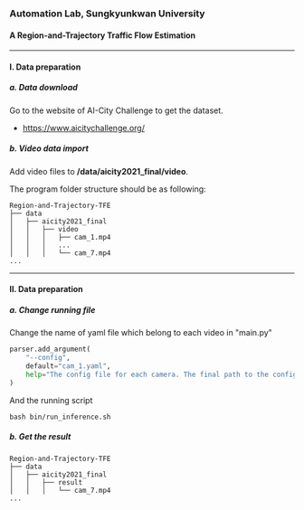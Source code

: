 ### Automation Lab, Sungkyunkwan University

#### A Region-and-Trajectory Traffic Flow Estimation 

---

#### I. Data preparation

##### a. Data download

Go to the website of AI-City Challenge to get the dataset.

* https://www.aicitychallenge.org/

##### b. Video data import

Add video files to **/data/aicity2021_final/video**.
   
The program folder structure should be as following:

```
Region-and-Trajectory-TFE
├── data
│   ├── aicity2021_final
│   │   ├── video
│   │   │   ├── cam_1.mp4
│   │   │   ...
│   │   │   └── cam_7.mp4
...
```

---

#### II. Data preparation

##### a. Change running file

Change the name of yaml file which belong to each video in "main.py"

```python
parser.add_argument(
	"--config",
	default="cam_1.yaml",
	help="The config file for each camera. The final path to the config file is: TSS/data/[dataset]/configs/[config]/"
)
```

And the running script

```shell
bash bin/run_inference.sh
```

##### b. Get the result

```
Region-and-Trajectory-TFE
├── data
│   ├── aicity2021_final
│   │   ├── result
│   │   │   └── cam_7.mp4
...
```
